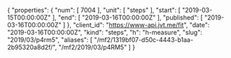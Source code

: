 {
  "properties": {
    "num": [
      7004
    ],
    "unit": [
      "steps"
    ],
    "start": [
      "2019-03-15T00:00:00Z"
    ],
    "end": [
      "2019-03-16T00:00:00Z"
    ],
    "published": [
      "2019-03-16T00:00:00Z"
    ]
  },
  "client_id": "https://www-api.jvt.me/fit",
  "date": "2019-03-16T00:00:00Z",
  "kind": "steps",
  "h": "h-measure",
  "slug": "2019/03/p4rm5",
  "aliases": [
    "/mf2/1319bf07-d50c-4443-b1aa-2b95320a8d2f/",
    "/mf2/2019/03/p4RM5"
  ]
}
